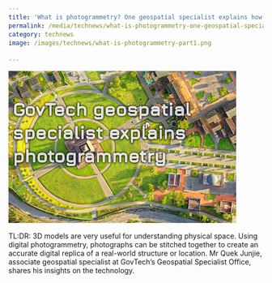 ```yaml
---
title: 'What is photogrammetry? One geospatial specialist explains how photos can create 3D models'
permalink: /media/technews/what-is-photogrammetry-one-geospatial-specialist-explains-how-photos-can-create-3D-models
category: technews
image: /images/technews/what-is-photogrammetry-part1.png

---
```


     
![What is photogrammetry?](/images/technews/what-is-photogrammetry-part1.png)

TL:DR: 3D models are very useful for understanding physical space. Using digital photogrammetry, photographs can be stitched together to create an accurate digital replica of a real-world structure or location. Mr Quek Junjie, associate geospatial specialist at GovTech’s Geospatial Specialist Office, shares his insights on the technology. 
